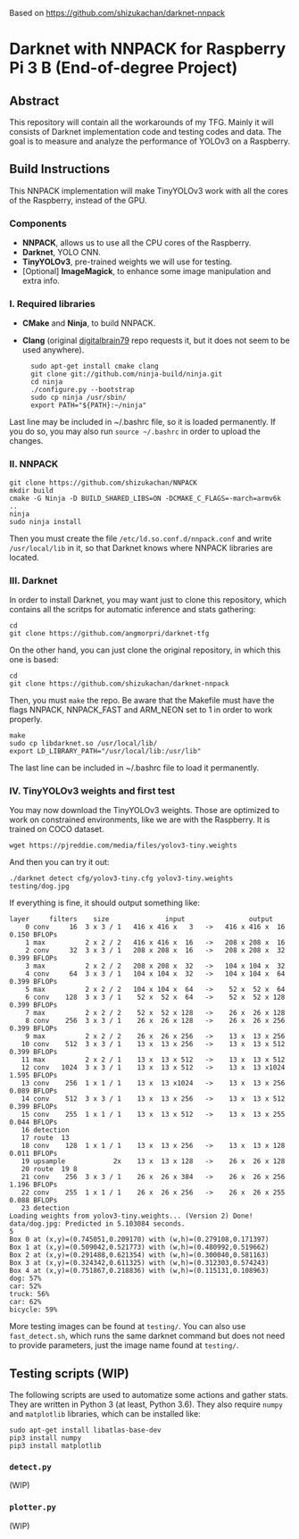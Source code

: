 Based on <https://github.com/shizukachan/darknet-nnpack>

# Darknet with NNPACK for Raspberry Pi 3 B (End-of-degree Project)
## Abstract
This repository will contain all the workarounds of my TFG.
Mainly it will consists of Darknet implementation code and testing codes and data.
The goal is to measure and analyze the performance of YOLOv3 on a Raspberry.


## Build Instructions
This NNPACK implementation will make TinyYOLOv3 work with all the cores of the Raspberry, instead of the GPU.
### Components
* **NNPACK**, allows us to use all the CPU cores of the Raspberry.
* **Darknet**, YOLO CNN.
* **TinyYOLOv3**, pre-trained weights we will use for testing.
* [Optional] **ImageMagick**, to enhance some image manipulation and extra info.


### I. Required libraries
* **CMake** and **Ninja**, to build NNPACK.
* **Clang** (original [digitalbrain79](https://github.com/digitalbrain79/darknet-nnpack/) repo requests it, but it does not seem to be used anywhere).

		sudo apt-get install cmake clang
		git clone git://github.com/ninja-build/ninja.git
		cd ninja
		./configure.py --bootstrap
		sudo cp ninja /usr/sbin/
		export PATH="${PATH}:~/ninja"

Last line may be included in ~/.bashrc file, so it is loaded permanently. If you do so, you may also run `source ~/.bashrc` in order to upload the changes.


### II. NNPACK
	git clone https://github.com/shizukachan/NNPACK
	mkdir build
	cmake -G Ninja -D BUILD_SHARED_LIBS=ON -DCMAKE_C_FLAGS=-march=armv6k ..
	ninja
	sudo ninja install

Then you must create the file `/etc/ld.so.conf.d/nnpack.conf` and write `/usr/local/lib` in it, so that Darknet knows where NNPACK libraries are located.


### III. Darknet
In order to install Darknet, you may want just to clone this repository, which contains all the scritps for automatic inference and stats gathering:

	cd
	git clone https://github.com/angmorpri/darknet-tfg

On the other hand, you can just clone the original repository, in which this one is based:

	cd
	git clone https://github.com/shizukachan/darknet-nnpack

Then, you must `make` the repo. Be aware that the Makefile must have the flags NNPACK, NNPACK_FAST and ARM_NEON set to 1 in order to work properly.

	make
	sudo cp libdarknet.so /usr/local/lib/
	export LD_LIBRARY_PATH="/usr/local/lib:/usr/lib"

The last line can be included in ~/.bashrc file to load it permanently.


### IV. TinyYOLOv3 weights and first test
You may now download the TinyYOLOv3 weights. Those are optimized to work on constrained environments, like we are with the Raspberry. It is trained on COCO dataset.

	wget https://pjreddie.com/media/files/yolov3-tiny.weights

And then you can try it out:

	./darknet detect cfg/yolov3-tiny.cfg yolov3-tiny.weights testing/dog.jpg

If everything is fine, it should output something like:

	layer     filters    size              input                output
	    0 conv     16  3 x 3 / 1   416 x 416 x   3   ->   416 x 416 x  16  0.150 BFLOPs
	    1 max          2 x 2 / 2   416 x 416 x  16   ->   208 x 208 x  16
	    2 conv     32  3 x 3 / 1   208 x 208 x  16   ->   208 x 208 x  32  0.399 BFLOPs
	    3 max          2 x 2 / 2   208 x 208 x  32   ->   104 x 104 x  32
	    4 conv     64  3 x 3 / 1   104 x 104 x  32   ->   104 x 104 x  64  0.399 BFLOPs
	    5 max          2 x 2 / 2   104 x 104 x  64   ->    52 x  52 x  64
	    6 conv    128  3 x 3 / 1    52 x  52 x  64   ->    52 x  52 x 128  0.399 BFLOPs
	    7 max          2 x 2 / 2    52 x  52 x 128   ->    26 x  26 x 128
	    8 conv    256  3 x 3 / 1    26 x  26 x 128   ->    26 x  26 x 256  0.399 BFLOPs
	    9 max          2 x 2 / 2    26 x  26 x 256   ->    13 x  13 x 256
	   10 conv    512  3 x 3 / 1    13 x  13 x 256   ->    13 x  13 x 512  0.399 BFLOPs
	   11 max          2 x 2 / 1    13 x  13 x 512   ->    13 x  13 x 512
	   12 conv   1024  3 x 3 / 1    13 x  13 x 512   ->    13 x  13 x1024  1.595 BFLOPs
	   13 conv    256  1 x 1 / 1    13 x  13 x1024   ->    13 x  13 x 256  0.089 BFLOPs
	   14 conv    512  3 x 3 / 1    13 x  13 x 256   ->    13 x  13 x 512  0.399 BFLOPs
	   15 conv    255  1 x 1 / 1    13 x  13 x 512   ->    13 x  13 x 255  0.044 BFLOPs
	   16 detection
	   17 route  13
	   18 conv    128  1 x 1 / 1    13 x  13 x 256   ->    13 x  13 x 128  0.011 BFLOPs
	   19 upsample            2x    13 x  13 x 128   ->    26 x  26 x 128
	   20 route  19 8
	   21 conv    256  3 x 3 / 1    26 x  26 x 384   ->    26 x  26 x 256  1.196 BFLOPs
	   22 conv    255  1 x 1 / 1    26 x  26 x 256   ->    26 x  26 x 255  0.088 BFLOPs
	   23 detection
	Loading weights from yolov3-tiny.weights... (Version 2) Done!
	data/dog.jpg: Predicted in 5.103084 seconds.
	5
	Box 0 at (x,y)=(0.745051,0.209170) with (w,h)=(0.279108,0.171397)
	Box 1 at (x,y)=(0.509042,0.521773) with (w,h)=(0.480992,0.519662)
	Box 2 at (x,y)=(0.291488,0.621354) with (w,h)=(0.300040,0.581163)
	Box 3 at (x,y)=(0.324342,0.611325) with (w,h)=(0.312303,0.574243)
	Box 4 at (x,y)=(0.751867,0.218836) with (w,h)=(0.115131,0.108963)
	dog: 57%
	car: 52%
	truck: 56%
	car: 62%
	bicycle: 59%

More testing images can be found at `testing/`. You can also use `fast_detect.sh`, which runs the same darknet command but does not need to provide parameters, just the image name found at `testing/`.


## Testing scripts (WIP)
The following scripts are used to automatize some actions and gather stats. They are written in Python 3 (at least, Python 3.6). They also require `numpy` and `matplotlib` libraries, which can be installed like:

	sudo apt-get install libatlas-base-dev
	pip3 install numpy
	pip3 install matplotlib

### `detect.py`
(WIP)

### `plotter.py`
(WIP)

